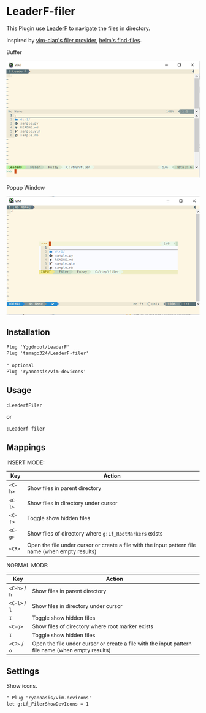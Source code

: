 # LeaderF-filer

This Plugin use [LeaderF](https://github.com/Yggdroot/LeaderF) to navigate the files in directory.

Inspired by [vim-clap's filer provider](https://github.com/liuchengxu/vim-clap/pull/272), [helm's find-files](https://github.com/emacs-helm/helm).


Buffer

<img src="./images/buffer.png" alt="buffer" />

Popup Window

<img src="./images/popup.png" alt="popup" />

## Installation

```
Plug 'Yggdroot/LeaderF'
Plug 'tamago324/LeaderF-filer'

" optional
Plug 'ryanoasis/vim-devicons'
```

## Usage

```
:LeaderfFiler
```
or
```
:Leaderf filer
```

## Mappings

INSERT MODE:

| Key     | Action                                                                                            |
|---------|---------------------------------------------------------------------------------------------------|
| `<C-h>` | Show files in parent directory                                                                    |
| `<C-l>` | Show files in directory under cursor                                                              |
| `<C-f>` | Toggle show hidden files                                                                          |
| `<C-g>` | Show files of directory where `g:Lf_RootMarkers` exists                                           |
| `<CR>`  | Open the file under cursor or create a file with the input pattern file name (when empty results) |

NORMAL MODE:

| Key           | Action                                                                                            |
|---------------|---------------------------------------------------------------------------------------------------|
| `<C-h>` / `h` | Show files in parent directory                                                                    |
| `<C-l>` / `l` | Show files in directory under cursor                                                              |
| `I`           | Toggle show hidden files                                                                          |
| `<C-g>`       | Show files of directory where root marker exists                                                  |
| `I`           | Toggle show hidden files                                                                          |
| `<CR>` / `o`  | Open the file under cursor or create a file with the input pattern file name (when empty results) |


## Settings

Show icons.

```vim
" Plug 'ryanoasis/vim-devicons'
let g:Lf_FilerShowDevIcons = 1
```
